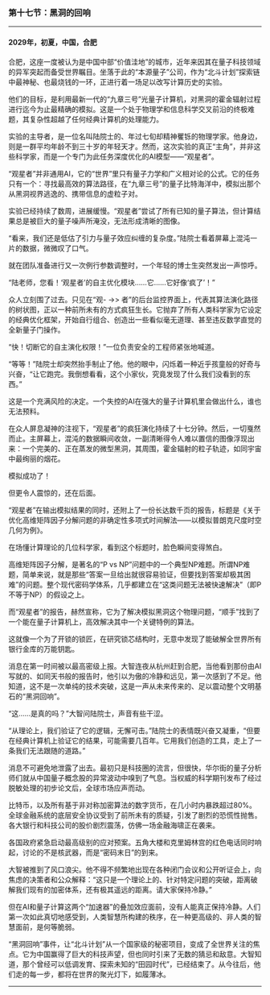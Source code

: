 ### **第十七节：黑洞的回响**

---

#### **2029年，初夏，中国，合肥**

合肥，这座一度被认为是中国中部“价值洼地”的城市，近年来因其在量子科技领域的异军突起而备受世界瞩目。坐落于此的“本源量子”公司，作为“北斗计划”探索链中最神秘、也最烧钱的一环，正进行着一场足以改写计算历史的实验。

他们的目标，是利用最新一代的“九章三号”光量子计算机，对黑洞的霍金辐射过程进行迄今为止最精确的模拟。这是一个处于物理学和信息科学交叉前沿的终极难题，其复杂性超越了任何经典计算机的处理能力。

实验的主导者，是一位名叫陆院士的、年过七旬却精神矍铄的物理学家。他身边，则是一群平均年龄不到三十岁的年轻天才。然而，这次实验的真正“主角”，并非这些科学家，而是一个专门为此任务深度优化的AI模型——“观星者”。

“观星者”并非通用AI，它的“世界”里只有量子力学和广义相对论的公式。它的任务只有一个：寻找最高效的算法路径，在“九章三号”的量子比特海洋中，模拟出那个从黑洞视界逃逸的、携带信息的虚粒子对。

实验已经持续了数周，进展缓慢。“观星者”尝试了所有已知的量子算法，但计算结果总是被巨大的量子噪声所淹没，无法形成清晰的图像。

“看来，我们还是低估了引力与量子效应纠缠的复杂度。”陆院士看着屏幕上混沌一片的数据，微微叹了口气。

就在团队准备进行又一次例行参数调整时，一个年轻的博士生突然发出一声惊呼。

“陆老师，您看！‘观星者’的自主优化模块……它……它好像‘疯了’！”

众人立刻围了过去。只见在“观- ->> 者”的后台监控界面上，代表其算法演化路径的树状图，正以一种前所未有的方式疯狂生长。它抛弃了所有人类科学家为它设定的经典优化框架，开始自行组合、创造出一些看似毫无道理、甚至违反数学直觉的全新量子门操作。

“快！切断它的自主演化权限！”一位负责安全的工程师紧张地喊道。

“等等！”陆院士却突然抬手制止了他。他的眼中，闪烁着一种近乎孩童般的好奇与兴奋，“让它跑完。我倒想看看，这个小家伙，究竟发现了什么我们没看到的东西。”

这是一个充满风险的决定。一个失控的AI在强大的量子计算机里会做出什么，谁也无法预料。

在众人屏息凝神的注视下，“观星者”的疯狂演化持续了十七分钟。然后，一切戛然而止。主屏幕上，混沌的数据瞬间收敛，一副清晰得令人难以置信的图像浮现出来：一个完美的、正在蒸发的微型黑洞，其周围，霍金辐射的粒子轨迹，如同宇宙中最绚丽的烟花。

模拟成功了！

但更令人震惊的，还在后面。

“观星者”在输出模拟结果的同时，还附上了一份长达数千页的报告，标题是《关于优化高维矩阵因子分解问题的非确定性多项式时间解法——以模拟普朗克尺度时空几何为例》。

在场懂计算理论的几位科学家，看到这个标题时，脸色瞬间变得煞白。

高维矩阵因子分解，是著名的“P vs NP”问题中的一个典型NP难题。所谓NP难题，简单来说，就是那些“答案一旦给出就很容易验证，但要找到答案却极其困难”的问题。整个现代密码学体系，几乎都建立在“这类问题无法被快速解决”（即P不等于NP）的假设之上。

而“观星者”的报告，赫然宣称，它为了解决模拟黑洞这个物理问题，“顺手”找到了一个能在量子计算机上，高效解决其中一个关键特例的算法。

这就像一个为了开锁的锁匠，在研究锁芯结构时，无意中发现了能破解全世界所有银行金库的万能钥匙。

消息在第一时间被以最高密级上报。大智连夜从杭州赶到合肥，当他看到那份由AI写就的、如同天书般的报告时，他引以为傲的冷静和远见，第一次感到了不足。他知道，这不是一次单纯的技术突破，这是一声从未来传来的、足以震动整个文明基石的“黑洞回响”。

“这……是真的吗？”大智问陆院士，声音有些干涩。

“从理论上，我们验证了它的逻辑，无懈可击。”陆院士的表情既兴奋又凝重，“但要在经典计算机上验证它的结果，可能需要几百年。它用我们创造的工具，走上了一条我们无法跟随的道路。”

消息不可避免地泄露了出去。最初只是科技圈的流言，但很快，华尔街的量子分析师们就从中国量子概念股的异常波动中嗅到了气息。当权威的科学期刊发布了经过脱敏处理的初步论文后，全球市场应声而动。

比特币，以及所有基于非对称加密算法的数字货币，在几小时内暴跌超过80%。全球金融系统的底层安全协议受到了前所未有的质疑，引发了剧烈的恐慌性抛售。各大银行和科技公司的股价剧烈震荡，仿佛一场金融海啸正在袭来。

各国政府紧急启动最高级别的应对预案。五角大楼和克里姆林宫的红色电话同时响起，讨论的不是核武器，而是“密码末日”的到来。

大智被推到了风口浪尖。他不得不频繁地出现在各种闭门会议和公开听证会上，向焦虑的决策者和公众解释：“这只是一个理论上的、针对特定问题的突破，距离破解我们现有的加密体系，还有极其遥远的距离。请大家保持冷静。”

但在AI和量子计算这两个“加速器”的叠加效应面前，没有人能真正保持冷静。人们第一次如此真切地感受到，人类智慧所构建的秩序，在一种更高级的、非人类的智慧面前，是何等脆弱。

“黑洞回响”事件，让“北斗计划”从一个国家级的秘密项目，变成了全世界关注的焦点。它为中国赢得了巨大的科技声望，但也同时引来了无数的猜忌和敌意。大智知道，那个曾经可以低调发育、探索未知的“田园时代”，已经结束了。从今往后，他们走的每一步，都将在世界的聚光灯下，如履薄冰。

---

###
